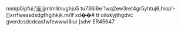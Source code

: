 mmip0ipfui;'jjjjjjjmlmllmughjo5 tu736i6e`1wq2ew3ret4gr5yhtuj6;hiop'-
[]xrrfwessdsdgfhgjhkjk.m/lf xd��#   t t 
 oilukyjthgdvc
 
gverdcsdcdcasfwfewwwl8iui
]sdvr
ER45647

